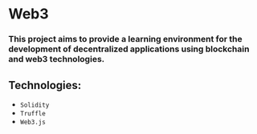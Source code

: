 # Web3

### This project aims to provide a learning environment for the development of decentralized applications using blockchain and web3 technologies.

## Technologies:

- `Solidity`
- `Truffle`
- `Web3.js`
